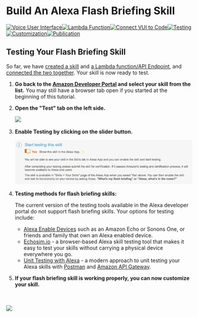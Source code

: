 # Build An Alexa Flash Briefing Skill
[![Voice User Interface](https://m.media-amazon.com/images/G/01/mobile-apps/dex/alexa/alexa-skills-kit/tutorials/navigation/1-locked._TTH_.png)](./1-voice-user-interface.md)[![Lambda Function](https://m.media-amazon.com/images/G/01/mobile-apps/dex/alexa/alexa-skills-kit/tutorials/navigation/2-locked._TTH_.png)](./2-lambda-function.md)[![Connect VUI to Code](https://m.media-amazon.com/images/G/01/mobile-apps/dex/alexa/alexa-skills-kit/tutorials/navigation/3-locked._TTH_.png)](./3-connect-vui-to-code.md)[![Testing](https://m.media-amazon.com/images/G/01/mobile-apps/dex/alexa/alexa-skills-kit/tutorials/navigation/4-on._TTH_.png)](./4-testing.md)[![Customization](https://m.media-amazon.com/images/G/01/mobile-apps/dex/alexa/alexa-skills-kit/tutorials/navigation/5-off._TTH_.png)](./5-customization.md)[![Publication](https://m.media-amazon.com/images/G/01/mobile-apps/dex/alexa/alexa-skills-kit/tutorials/navigation/6-off._TTH_.png)](./6-publication.md)

## Testing Your Flash Briefing Skill

So far, we have [created a skill](./1-voice-user-interface.md) and [a Lambda function/API Endpoint](./2-lambda-function.md), and [connected the two together](./3-connect-vui-to-code.md). Your skill is now ready to test.

1.  **Go back to the [Amazon Developer Portal](https://developer.amazon.com/edw/home.html#/skills/list) and select your skill from the list.** You may still have a browser tab open if you started at the beginning of this tutorial.

2.  **Open the "Test" tab on the left side.**

    <img src="https://m.media-amazon.com/images/G/01/mobile-apps/dex/alexa/alexa-skills-kit/tutorials/general/4-2-test-tab._TTH_.png" />

3.	**Enable Testing by clicking on the slider button.**

	![](04-testing.png)

4.  **Testing methods for flash briefing skills:**

	The current version of the testing tools available in the Alexa developer portal do not support flash briefing skills. Your options for testing include:

    *  [Alexa Enable Devices](https://www.amazon.com/Amazon-Echo-And-Alexa-Devices/b/?node=9818047011&ref=sxts_snpl_4_1_3479691842&qid=1518296182&pf_rd_m=ATVPDKIKX0DER&pf_rd_p=3479691842&pf_rd_r=ETDWTHJCZQGN3D3QGZHQ&pd_rd_wg=1ezr6&pf_rd_s=desktop-signpost&pf_rd_t=301&pd_rd_w=zEOTK&pf_rd_i=alexa&pd_rd_r=90889909-b1b1-448b-9857-0c3d97d10074) such as an Amazon Echo or Sonons One, or friends and family that own an Alexa enabled device. 
    *  [Echosim.io](https://echosim.io) - a browser-based Alexa skill testing tool that makes it easy to test your skills without carrying a physical device everywhere you go.
    *  [Unit Testing with Alexa](https://github.com/alexa/alexa-cookbook/tree/master/testing/postman/README.md) - a modern approach to unit testing your Alexa skills with [Postman](http://getpostman.com) and [Amazon API Gateway](http://aws.amazon.com/apigateway).

5.  **If your flash briefing skill is working properly, you can now customize your skill.**

<br/><br/>
<a href="./5-customization.md"><img src="https://m.media-amazon.com/images/G/01/mobile-apps/dex/alexa/alexa-skills-kit/tutorials/general/buttons/button_next_customization._TTH_.png" /></a>

<img height="1" width="1" src="https://www.facebook.com/tr?id=1847448698846169&ev=PageView&noscript=1"/>
